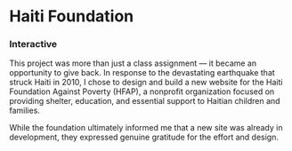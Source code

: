 # Haiti Foundation

### Interactive

This project was more than just a class assignment — it became an opportunity to give back. In response to the devastating earthquake that struck Haiti in 2010, I chose to design and build a new website for the Haiti Foundation Against Poverty (HFAP), a nonprofit organization focused on providing shelter, education, and essential support to Haitian children and families.

While the foundation ultimately informed me that a new site was already in development, they expressed genuine gratitude for the effort and design.